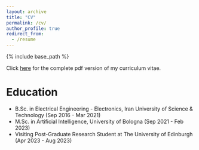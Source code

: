 ```yaml
---
layout: archive
title: "CV"
permalink: /cv/
author_profile: true
redirect_from:
  - /resume
---
```


{% include base_path %}

Click [here](https://qasemii.github.io/assets/Reza_Madani.pdf) for the complete pdf version of my curriculum vitae.

Education
======
* B.Sc. in Electrical Engineering - Electronics, Iran University of Science & Technology (Sep 2016 - Mar 2021)
* M.Sc. in Artificial Intelligence, University of Bologna (Sep 2021 - Feb 2023)
* Visiting Post-Graduate Research Student at The University of Edinburgh (Apr 2023 - Aug 2023)
